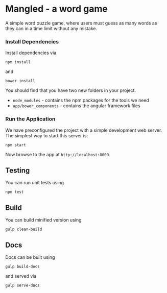 # Mangled - a word game

A simple word puzzle game, where users must guess as many words as they can in a time limit without any mistake.

### Install Dependencies

Install dependencies via

```
npm install
```

and

```
bower install
```

You should find that you have two new
folders in your project.

* `node_modules` - contains the npm packages for the tools we need
* `app/bower_components` - contains the angular framework files

### Run the Application

We have preconfigured the project with a simple development web server.  The simplest way to start
this server is:

```
npm start
```

Now browse to the app at `http://localhost:8000`.


## Testing

You can run unit tests using
```
npm test
```

## Build

You can build minified version using
```
gulp clean-build
```

## Docs

Docs can be built using
```
gulp build-docs
```

and served via
```
gulp serve-docs
```
